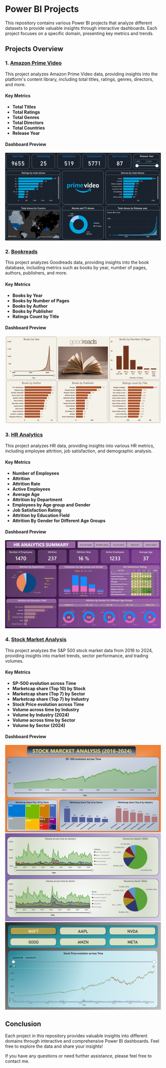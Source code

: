 # Power BI Projects

This repository contains various Power BI projects that analyze different datasets to provide valuable insights through interactive dashboards. Each project focuses on a specific domain, presenting key metrics and trends.

## Projects Overview

### 1. [Amazon Prime Video](./Amazon-Prime-Video)

This project analyzes Amazon Prime Video data, providing insights into the platform's content library, including total titles, ratings, genres, directors, and more.

#### Key Metrics
- **Total Titles**
- **Total Ratings**
- **Total Genres**
- **Total Directors**
- **Total Countries**
- **Release Year**

#### Dashboard Preview
![Amazon Prime Video Dashboard](./Amazon-Prime-Video/Amazon%20Prime%20Video.PNG)

### 2. [Bookreads](./Goodreads-Analytics)

This project analyzes Goodreads data, providing insights into the book database, including metrics such as books by year, number of pages, authors, publishers, and more.

#### Key Metrics
- **Books by Year**
- **Books by Number of Pages**
- **Books by Author**
- **Books by Publisher**
- **Ratings Count by Title**

#### Dashboard Preview
![Goodreads Analytics Dashboard](./Goodreads/Goodreads.PNG)

### 3. [HR Analytics](./HR-Analytics)

This project analyzes HR data, providing insights into various HR metrics, including employee attrition, job satisfaction, and demographic analysis.

#### Key Metrics
- **Number of Employees**
- **Attrition**
- **Attrition Rate**
- **Active Employees**
- **Average Age**
- **Attrition by Department**
- **Employees by Age group and Gender**
- **Job Satisfaction Rating**
- **Attrition by Education Field**
- **Attrition By Gender for Different Age Groups**

#### Dashboard Preview
![HR Analytics Dashboard](./HR-Analytics/HR%20Analytics%20Dashboard.PNG)

### 4. [Stock Market Analysis](./Stock-Market-Analysis)

This project analyzes the S&P 500 stock market data from 2016 to 2024, providing insights into market trends, sector performance, and trading volumes.

#### Key Metrics
- **SP-500 evolution across Time**
- **Marketcap share (Top 10) by Stock**
- **Marketcap share (Top 7) by Sector**
- **Marketcap share (Top 7) by Industry**
- **Stock Price evolution across Time**
- **Volume across time by Industry**
- **Volume by Industry (2024)**
- **Volume across time by Sector**
- **Volume by Sector (2024)**

#### Dashboard Preview
![SP 500 Overview](./Stock-Market/Images/1.SP_500.png)
![Volume Analysis](./Stock-Market/Images/2.Volume.png)
![Stock Price Analysis](./Stock-Market/Images/3.Stock_Price.png)

## Conclusion
Each project in this repository provides valuable insights into different domains through interactive and comprehensive Power BI dashboards. Feel free to explore the data and share your insights!

If you have any questions or need further assistance, please feel free to contact me.
